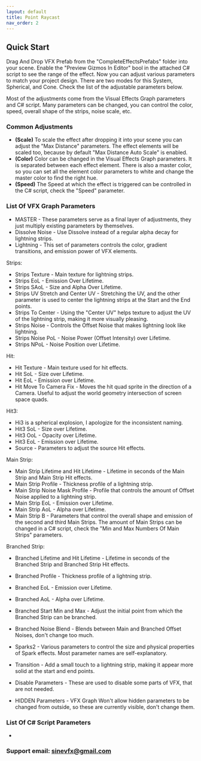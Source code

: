 ```yaml
---
layout: default
title: Point Raycast
nav_order: 2
---
```


## Quick Start

Drag And Drop VFX Prefab from the "CompleteEffectsPrefabs" folder into your scene. Enable the "Preview Gizmos In Editor" bool in the attached C# script to see the range of the effect. Now you can adjust various parameters to match your project design. There are two modes for this System, Spherical, and Cone. Check the list of the adjustable parameters below.

Most of the adjustments come from the Visual Effects Graph parameters and C# script. Many parameters can be changed, you can control the color, speed, overall shape of the strips, noise scale, etc.

### Common Adjustments

* **(Scale)** To scale the effect after dropping it into your scene you can adjust the "Max Distance" parameters. The effect elements will be scaled too, because by default "Max Distance Auto Scale" is enabled.
* **(Color)** Color can be changed in the Visual Effects Graph parameters. It is separated between each effect element. There is also a master color, so you can set all the element color parameters to white and change the master color to find the right hue.
* **(Speed)** The Speed at which the effect is triggered can be controlled in the C# script, check the "Speed" parameter.

### List Of VFX Graph Parameters

* MASTER -  These parameters serve as a final layer of adjustments, they just multiply existing parameters by themselves.
* Dissolve Noise - Use Dissolve instead of a regular alpha decay for lightning strips.
* Lightning - This set of parameters controls the color, gradient transitions, and emission power of VFX elements.
 
Strips:
* Strips Texture - Main texture for lightning strips.
* Strips EoL - Emission Over Lifetime.
* Strips SAoL - Size and Alpha Over Lifetime.
* Strips UV Stretch and Center UV - Stretching the UV, and the other parameter is used to center the lightning strips at the Start and the End points.
* Strips To Center - Using the "Center UV" helps texture to adjust the UV of the lightning strip, making it more visually pleasing.
* Strips Noise - Controls the Offset Noise that makes lightning look like lightning.
* Strips Noise PoL - Noise Power (Offset Intensity) over Lifetime.
* Strips NPoL - Noise Position over Lifetime.

Hit:
* Hit Texture - Main texture used for hit effects.
* Hit SoL - Size over Lifetime.
* Hit EoL - Emission over Lifetime.
* Hit Move To Camera Fix - Moves the hit quad sprite in the direction of a Camera. Useful to adjust the world geometry intersection of screen space quads.

Hit3:
* Hi3 is a spherical explosion, I apologize for the inconsistent naming.
* Hit3 SoL - Size over Lifetime.
* Hit3 OoL - Opacity over Lifetime.
* Hit3 EoL - Emission over Lifetime.
* Source - Parameters to adjust the source Hit effects.

Main Strip:
* Main Strip Lifetime and Hit Lifetime - Lifetime in seconds of the Main Strip and Main Strip Hit effects.
* Main Strip Profile - Thickness profile of a lightning strip.
* Main Strip Noise Mask Profile - Profile that controls the amount of Offset Noise applied to a lightning strip.
* Main Strip EoL - Emission over Lifetime.
* Main Strip AoL - Alpha over Lifetime.
* Main Strip B - Parameters that control the overall shape and emission of the second and third Main Strips. The amount of Main Strips can be changed in a C# script, check the "Min and Max Numbers Of Main Strips" parameters.

Branched Strip:
* Branched Lifetime and Hit Lifetime - Lifetime in seconds of the Branched Strip and Branched Strip Hit effects.
* Branched Profile - Thickness profile of a lightning strip.
* Branched EoL - Emission over Lifetime.
* Branched AoL - Alpha over Lifetime.
* Branched Start Min and Max - Adjust the initial point from which the Branched Strip can be branched.
* Branched Noise Blend - Blends between Main and Branched Offset Noises, don't change too much.

* Sparks2 - Various parameters to control the size and physical properties of Spark effects. Most parameter names are self-explanatory.
* Transition - Add a small touch to a lightning strip, making it appear more solid at the start and end points.
* Disable Parameters - These are used to disable some parts of VFX, that are not needed.
* HIDDEN Parameters - VFX Graph Won't allow hidden parameters to be changed from outside, so these are currently visible, don't change them.

### List Of C# Script Parameters

* 



### Support email: sinevfx@gmail.com
